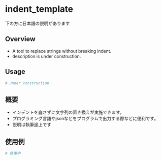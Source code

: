 # indent_template

下の方に日本語の説明があります

## Overview
- A tool to replace strings without breaking indent.
- description is under construction.

## Usage
```python
# under construction

```

## 概要
- インデントを崩さずに文字列の置き換えが実施できます。
- プログラミング言語やjsonなどをプログラムで出力する際などに便利です。
- 説明は執筆途上です

## 使用例
```python
# 執筆中

```
